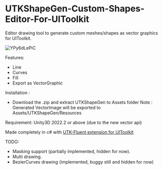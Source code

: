# UTKShapeGen-Custom-Shapes-Editor-For-UIToolkit
Editor drawing tool to generate custom meshes/shapes as vector graphics for UIToolkit.  

![YPy6dLePiC](https://user-images.githubusercontent.com/64100867/233837114-a2241bdd-c1d1-4e2f-9885-fae2794fd130.gif)
  
  
Features:  
- Line
- Curves
- Fill
- Export as VectorGraphic

Installation :  
- Download the .zip and extract UTKShapeGen to Assets folder
Note : Generated VectorImage will be exported to Assets/UTKShapeGen/Resources 
  
Requirement:
Unity3D 2022.2 or above (due to the new vector api)  

  
Made completely in c# with [UTK-Fluent extension for UIToolkit](https://github.com/breadnone/UTK-Fluent-extension-for-UIToolkit) 

  
TODO:  
- Masking support (partially implemented, hidden for now).  
- Multi drawing.  
- BezierCurves drawing (implemented, buggy still and hidden for now)  
